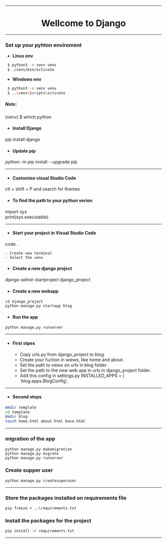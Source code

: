 ***
<div align="center">
  <h1> Wellcome to Django </h1>
</div>

***

### __Set up your pyhton enviroment__  

  * __Linux env__

   ``` bash
    $ python3 -m venv venv
    $ ./venv/bin/activate
   ```
    
  * __Windows env__
  
   ``` bash
    $ python3 -m venv venv
    $ ..\venv\Scripts\activate
   ```
##### __Note:__
(venv) $ which python

* #### __Install Django__  
pip install django

* #### __Update pip__  
python -m pip install --upgrade pip  

***  
* #### __Customise visual Studio Code__

ctl + shift + P and search for themes 

* #### __To find the path to your python verion__
import sys  
print(sys.executable)  

***  
* #### __Start your project in Visual Studio Code__  
code .  

    - Create new terminal  
    - Select the venv    

*  #### __Create a new django project__  
django-admin startproject django_project  

* #### __Create a new webapp__
```
cd django_project    
python manage.py startapp blog  
```
* #### __Run the app__
```
python manage.py runserver
```
***
* #### __First stpes__
  - Copy urls.py from django_project to blog.  
  - Create your fuction in wiews, like home and about.  
  - Set the path to views on urls in blog folder
  - Set the path to the new web app in urls in django_project folder.  
  - Add this config in settings.py INSTALLED_APPS = [ 'blog.apps.BlogConfig',  
  
***

* #### __Second steps__
``` bash
mkdir template  
cd template  
mkdir blog  
touch home.html about.html base.html 
```

***

###  __migration of the app__

```
python manage.py makemigration
python manage.py migrate
python manage.py runserver
```
###  __Create supper user__
```
python manage.py createsuperuser
```

***
### __Store the packages installed on requirements file__
```
pip freeze > ..\requirements.txt
```
###  __Install the packages for the project__  
```
pip install -r requirements.txt
```
***
